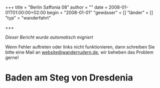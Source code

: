 +++
title = "Berlin Saffonia 08"
author = ""
date = 2008-01-01T01:00:00+02:00
begin = "2008-01-01"
"gewässer" = []
"länder" = []
"typ" = "wanderfahrt"

+++


*Dieser Bericht wurde automatisch migriert*

Wenn Fehler auftreten oder links nicht funktionieren, dann schreiben Sie bitte eine Mail an website@wanderrudern.de, wir beheben das Problem gerne!



# Baden am Steg von Dresdenia


